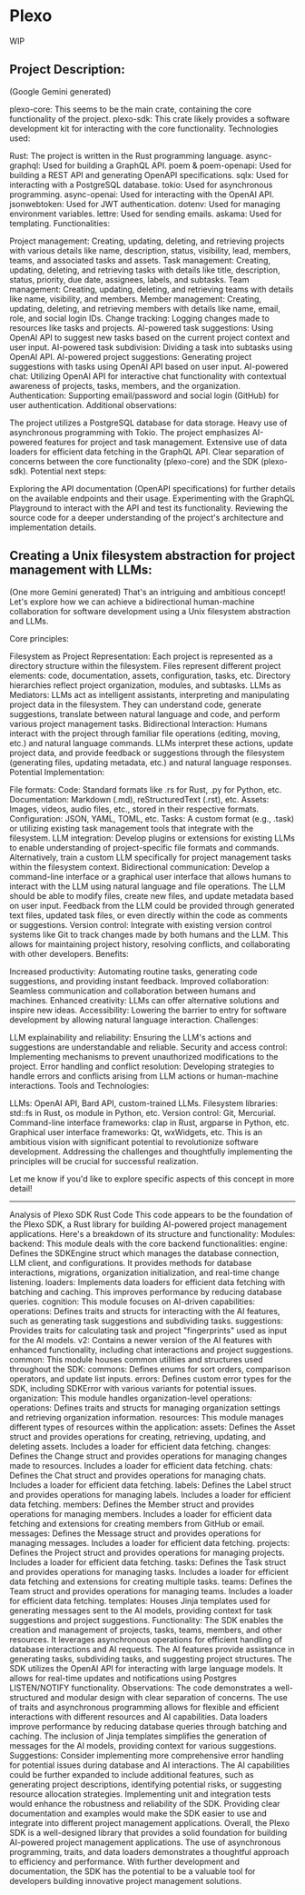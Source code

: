 # Plexo
WIP


## Project Description:
(Google Gemini generated)

plexo-core: This seems to be the main crate, containing the core functionality of the project.
plexo-sdk: This crate likely provides a software development kit for interacting with the core functionality.
Technologies used:

Rust: The project is written in the Rust programming language.
async-graphql: Used for building a GraphQL API.
poem & poem-openapi: Used for building a REST API and generating OpenAPI specifications.
sqlx: Used for interacting with a PostgreSQL database.
tokio: Used for asynchronous programming.
async-openai: Used for interacting with the OpenAI API.
jsonwebtoken: Used for JWT authentication.
dotenv: Used for managing environment variables.
lettre: Used for sending emails.
askama: Used for templating.
Functionalities:

Project management: Creating, updating, deleting, and retrieving projects with various details like name, description, status, visibility, lead, members, teams, and associated tasks and assets.
Task management: Creating, updating, deleting, and retrieving tasks with details like title, description, status, priority, due date, assignees, labels, and subtasks.
Team management: Creating, updating, deleting, and retrieving teams with details like name, visibility, and members.
Member management: Creating, updating, deleting, and retrieving members with details like name, email, role, and social login IDs.
Change tracking: Logging changes made to resources like tasks and projects.
AI-powered task suggestions: Using OpenAI API to suggest new tasks based on the current project context and user input.
AI-powered task subdivision: Dividing a task into subtasks using OpenAI API.
AI-powered project suggestions: Generating project suggestions with tasks using OpenAI API based on user input.
AI-powered chat: Utilizing OpenAI API for interactive chat functionality with contextual awareness of projects, tasks, members, and the organization.
Authentication: Supporting email/password and social login (GitHub) for user authentication.
Additional observations:

The project utilizes a PostgreSQL database for data storage.
Heavy use of asynchronous programming with Tokio.
The project emphasizes AI-powered features for project and task management.
Extensive use of data loaders for efficient data fetching in the GraphQL API.
Clear separation of concerns between the core functionality (plexo-core) and the SDK (plexo-sdk).
Potential next steps:

Exploring the API documentation (OpenAPI specifications) for further details on the available endpoints and their usage.
Experimenting with the GraphQL Playground to interact with the API and test its functionality.
Reviewing the source code for a deeper understanding of the project's architecture and implementation details.


## Creating a Unix filesystem abstraction for project management with LLMs:
(One more Gemini generated)
That's an intriguing and ambitious concept! Let's explore how we can achieve a bidirectional human-machine collaboration for software development using a Unix filesystem abstraction and LLMs.

Core principles:

Filesystem as Project Representation:
Each project is represented as a directory structure within the filesystem.
Files represent different project elements: code, documentation, assets, configuration, tasks, etc.
Directory hierarchies reflect project organization, modules, and subtasks.
LLMs as Mediators:
LLMs act as intelligent assistants, interpreting and manipulating project data in the filesystem.
They can understand code, generate suggestions, translate between natural language and code, and perform various project management tasks.
Bidirectional Interaction:
Humans interact with the project through familiar file operations (editing, moving, etc.) and natural language commands.
LLMs interpret these actions, update project data, and provide feedback or suggestions through the filesystem (generating files, updating metadata, etc.) and natural language responses.
Potential Implementation:

File formats:
Code: Standard formats like .rs for Rust, .py for Python, etc.
Documentation: Markdown (.md), reStructuredText (.rst), etc.
Assets: Images, videos, audio files, etc., stored in their respective formats.
Configuration: JSON, YAML, TOML, etc.
Tasks: A custom format (e.g., .task) or utilizing existing task management tools that integrate with the filesystem.
LLM integration:
Develop plugins or extensions for existing LLMs to enable understanding of project-specific file formats and commands.
Alternatively, train a custom LLM specifically for project management tasks within the filesystem context.
Bidirectional communication:
Develop a command-line interface or a graphical user interface that allows humans to interact with the LLM using natural language and file operations.
The LLM should be able to modify files, create new files, and update metadata based on user input.
Feedback from the LLM could be provided through generated text files, updated task files, or even directly within the code as comments or suggestions.
Version control:
Integrate with existing version control systems like Git to track changes made by both humans and the LLM.
This allows for maintaining project history, resolving conflicts, and collaborating with other developers.
Benefits:

Increased productivity: Automating routine tasks, generating code suggestions, and providing instant feedback.
Improved collaboration: Seamless communication and collaboration between humans and machines.
Enhanced creativity: LLMs can offer alternative solutions and inspire new ideas.
Accessibility: Lowering the barrier to entry for software development by allowing natural language interaction.
Challenges:

LLM explainability and reliability: Ensuring the LLM's actions and suggestions are understandable and reliable.
Security and access control: Implementing mechanisms to prevent unauthorized modifications to the project.
Error handling and conflict resolution: Developing strategies to handle errors and conflicts arising from LLM actions or human-machine interactions.
Tools and Technologies:

LLMs: OpenAI API, Bard API, custom-trained LLMs.
Filesystem libraries: std::fs in Rust, os module in Python, etc.
Version control: Git, Mercurial.
Command-line interface frameworks: clap in Rust, argparse in Python, etc.
Graphical user interface frameworks: Qt, wxWidgets, etc.
This is an ambitious vision with significant potential to revolutionize software development. Addressing the challenges and thoughtfully implementing the principles will be crucial for successful realization.

Let me know if you'd like to explore specific aspects of this concept in more detail!


---


Analysis of Plexo SDK Rust Code
This code appears to be the foundation of the Plexo SDK, a Rust library for building AI-powered project management applications. Here's a breakdown of its structure and functionality:
Modules:
backend: This module deals with the core backend functionalities:
engine: Defines the SDKEngine struct which manages the database connection, LLM client, and configurations. It provides methods for database interactions, migrations, organization initialization, and real-time change listening.
loaders: Implements data loaders for efficient data fetching with batching and caching. This improves performance by reducing database queries.
cognition: This module focuses on AI-driven capabilities:
operations: Defines traits and structs for interacting with the AI features, such as generating task suggestions and subdividing tasks.
suggestions: Provides traits for calculating task and project "fingerprints" used as input for the AI models.
v2: Contains a newer version of the AI features with enhanced functionality, including chat interactions and project suggestions.
common: This module houses common utilities and structures used throughout the SDK:
commons: Defines enums for sort orders, comparison operators, and update list inputs.
errors: Defines custom error types for the SDK, including SDKError with various variants for potential issues.
organization: This module handles organization-level operations:
operations: Defines traits and structs for managing organization settings and retrieving organization information.
resources: This module manages different types of resources within the application:
assets: Defines the Asset struct and provides operations for creating, retrieving, updating, and deleting assets. Includes a loader for efficient data fetching.
changes: Defines the Change struct and provides operations for managing changes made to resources. Includes a loader for efficient data fetching.
chats: Defines the Chat struct and provides operations for managing chats. Includes a loader for efficient data fetching.
labels: Defines the Label struct and provides operations for managing labels. Includes a loader for efficient data fetching.
members: Defines the Member struct and provides operations for managing members. Includes a loader for efficient data fetching and extensions for creating members from GitHub or email.
messages: Defines the Message struct and provides operations for managing messages. Includes a loader for efficient data fetching.
projects: Defines the Project struct and provides operations for managing projects. Includes a loader for efficient data fetching.
tasks: Defines the Task struct and provides operations for managing tasks. Includes a loader for efficient data fetching and extensions for creating multiple tasks.
teams: Defines the Team struct and provides operations for managing teams. Includes a loader for efficient data fetching.
templates: Houses Jinja templates used for generating messages sent to the AI models, providing context for task suggestions and project suggestions.
Functionality:
The SDK enables the creation and management of projects, tasks, teams, members, and other resources.
It leverages asynchronous operations for efficient handling of database interactions and AI requests.
The AI features provide assistance in generating tasks, subdividing tasks, and suggesting project structures.
The SDK utilizes the OpenAI API for interacting with large language models.
It allows for real-time updates and notifications using Postgres LISTEN/NOTIFY functionality.
Observations:
The code demonstrates a well-structured and modular design with clear separation of concerns.
The use of traits and asynchronous programming allows for flexible and efficient interactions with different resources and AI capabilities.
Data loaders improve performance by reducing database queries through batching and caching.
The inclusion of Jinja templates simplifies the generation of messages for the AI models, providing context for various suggestions.
Suggestions:
Consider implementing more comprehensive error handling for potential issues during database and AI interactions.
The AI capabilities could be further expanded to include additional features, such as generating project descriptions, identifying potential risks, or suggesting resource allocation strategies.
Implementing unit and integration tests would enhance the robustness and reliability of the SDK.
Providing clear documentation and examples would make the SDK easier to use and integrate into different project management applications.
Overall, the Plexo SDK is a well-designed library that provides a solid foundation for building AI-powered project management applications. The use of asynchronous programming, traits, and data loaders demonstrates a thoughtful approach to efficiency and performance. With further development and documentation, the SDK has the potential to be a valuable tool for developers building innovative project management solutions.